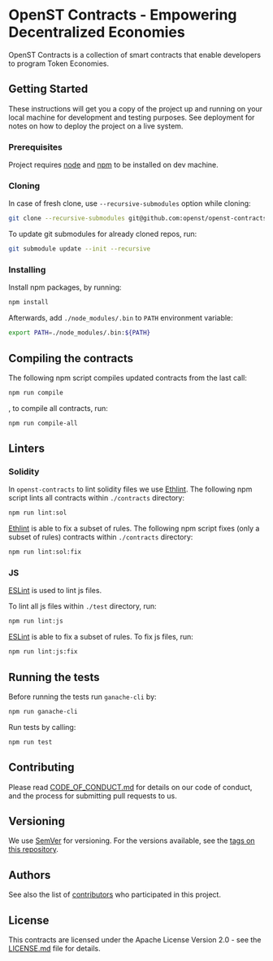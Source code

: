 # OpenST Contracts - Empowering Decentralized Economies

OpenST Contracts is a collection of smart contracts that enable developers to
program Token Economies.

## Getting Started

These instructions will get you a copy of the project up and running on your
local machine for development and testing purposes. See deployment for notes on
how to deploy the project on a live system.

### Prerequisites

Project requires [node](https://nodejs.org/en/) and
[npm](https://www.npmjs.com/get-npm) to be installed on dev machine.

### Cloning

In case of fresh clone, use `--recursive-submodules` option while cloning:

```bash
git clone --recursive-submodules git@github.com:openst/openst-contracts.git
```

To update git submodules for already cloned repos, run:

```bash
git submodule update --init --recursive
```

### Installing

Install npm packages, by running:

```bash
npm install
```

Afterwards, add `./node_modules/.bin` to `PATH` environment variable:

```bash
export PATH=./node_modules/.bin:${PATH}
```

## Compiling the contracts

The following npm script compiles updated contracts from the last call:

```bash
npm run compile
```

, to compile all contracts, run:

```bash
npm run compile-all
```

## Linters

### Solidity

In `openst-contracts` to lint solidity files we use [Ethlint](https://github.com/duaraghav8/Ethlint).
The following npm script lints all contracts within `./contracts` directory:

```bash
npm run lint:sol
```

[Ethlint](https://github.com/duaraghav8/Ethlint) is able to fix a subset of rules.
The following npm script fixes (only a subset of rules) contracts within `./contracts` directory:

```bash
npm run lint:sol:fix
```

### JS

[ESLint](https://eslint.org) is used to lint js files.

To lint all js files within `./test` directory, run:

```bash
npm run lint:js
```

[ESLint](https://eslint.org) is able to fix a subset of rules.
To fix js files, run:

```bash
npm run lint:js:fix
```

## Running the tests

Before running the tests run `ganache-cli` by:

```bash
npm run ganache-cli
```

Run tests by calling:

```bash
npm run test
```

## Contributing

Please read [CODE_OF_CONDUCT.md](https://github.com/openst/openst-contracts/blob/develop/CODE_OF_CONDUCT.md)
for details on our code of conduct, and the process for submitting pull
requests to us.

## Versioning

We use [SemVer](http://semver.org/) for versioning. For the versions available,
see the [tags on this repository](https://github.com/openst/openst-contracts/tags).

## Authors

See also the list of [contributors](https://github.com/openst/openst-contracts/contributors)
who participated in this project.

## License

This contracts are licensed under the Apache License Version 2.0 - see
the [LICENSE.md](https://github.com/openst/openst-contracts/blob/develop/LICENSE.md)
file for details.
